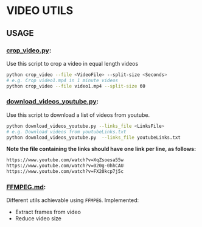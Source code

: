 # VIDEO UTILS




## USAGE

### [crop_video.py](https://github.com/JaledMC/utils/blob/master/video_utils/crop_video.py):

Use this script to crop a video in equal length videos

```bash
python crop_video --file <VideoFile> --split-size <Seconds>
# e.g. Crop video1.mp4 in 1 minute videos
python crop_video --file video1.mp4 --split-size 60
```

### [download_videos_youtube.py](https://github.com/JaledMC/utils/blob/master/video_utils/download_videos_youtube.py):

Use this script to download a list of videos from youtube.

```bash
python download_videos_youtube.py --links_file <LinksFile>
# e.g. Download videos from youtubeLinks.txt
python download_videos_youtube.py  --links_file youtubeLinks.txt
```

**Note the file containing the links should have one link per line, as follows:**

```html
https://www.youtube.com/watch?v=XqZsoesa55w
https://www.youtube.com/watch?v=020g-0hhCAU
https://www.youtube.com/watch?v=FX20kcp7j5c
```

### [FFMPEG.md](https://github.com/JaledMC/utils/blob/master/video_utils/FFMPEG.md):

Different utils achievable using `FFMPEG`. Implemented:

* Extract frames from video
* Reduce video size


